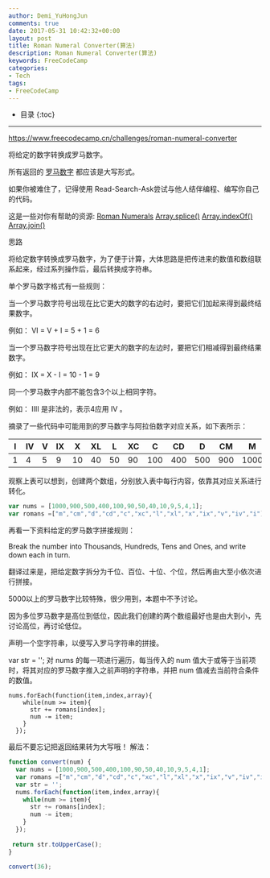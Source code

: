 ```yaml
---
author: Demi_YuHongJun
comments: true
date: 2017-05-31 10:42:32+00:00
layout: post
title: Roman Numeral Converter(算法)
description: Roman Numeral Converter(算法)
keywords: FreeCodeCamp
categories:
- Tech
tags:
- FreeCodeCamp
---
```

* 目录
{:toc}
---

https://www.freecodecamp.cn/challenges/roman-numeral-converter

将给定的数字转换成罗马数字。

所有返回的 [罗马数字](http://www.mathsisfun.com/roman-numerals.html) 都应该是大写形式。

如果你被难住了，记得使用 Read-Search-Ask尝试与他人结伴编程、编写你自己的代码。

这是一些对你有帮助的资源:
[Roman Numerals](http://www.mathsisfun.com/roman-numerals.html)
[Array.splice()](https://developer.mozilla.org/zh-CN/docs/Web/JavaScript/Reference/Global_Objects/Array/splice)
[Array.indexOf()](https://developer.mozilla.org/zh-CN/docs/Web/JavaScript/Reference/Global_Objects/Array/indexOf)
[Array.join()](https://developer.mozilla.org/zh-CN/docs/Web/JavaScript/Reference/Global_Objects/Array/join)

思路

将给定数字转换成罗马数字，为了便于计算，大体思路是把传进来的数值和数组联系起来，经过系列操作后，最后转换成字符串。

单个罗马数字格式有一些规则：

当一个罗马数字符号出现在比它更大的数字的右边时，要把它们加起来得到最终结果数字。

例如： VI = V + I = 5 + 1 = 6

当一个罗马数字符号出现在比它更大的数字的左边时，要把它们相减得到最终结果数字。

例如： IX = X - I = 10 - 1 = 9

同一个罗马数字内部不能包含3个以上相同字符。

例如： IIII 是非法的，表示4应用 IV 。

摘录了一些代码中可能用到的罗马数字与阿拉伯数字对应关系，如下表所示：


|I|IV|V|IX|X|XL|L|XC|C|CD|D|CM|M|
|-|-|-|-|-|-|-|-|-|-|-|-|-|
|1|	4|	5|	9|	10|	40|	50|	90|	100|	400|	500|	900|	1000|

观察上表可以想到，创建两个数组，分别放入表中每行内容，依靠其对应关系进行转化。
```javascript
var nums = [1000,900,500,400,100,90,50,40,10,9,5,4,1];
var romans =["m","cm","d","cd","c","xc","l","xl","x","ix","v","iv","i"];
```
再看一下资料给定的罗马数字拼接规则：

Break the number into Thousands, Hundreds, Tens and Ones, and write down each in turn.

翻译过来是，把给定数字拆分为千位、百位、十位、个位，然后再由大至小依次进行拼接。

5000以上的罗马数字比较特殊，很少用到，本题中不予讨论。

因为多位罗马数字是高位到低位，因此我们创建的两个数组最好也是由大到小，先讨论高位，再讨论低位。

声明一个空字符串，以便写入罗马字符串的拼接。

var str = '';
对 nums 的每一项进行遍历，每当传入的 num 值大于或等于当前项时，将其对应的罗马数字推入之前声明的字符串，并把 num 值减去当前符合条件的数值。
```
nums.forEach(function(item,index,array){
    while(num >= item){
      str += romans[index];
      num -= item;
    }
  });
```
最后不要忘记把返回结果转为大写哦！
解法：
```javascript
function convert(num) {
  var nums = [1000,900,500,400,100,90,50,40,10,9,5,4,1];
  var romans =["m","cm","d","cd","c","xc","l","xl","x","ix","v","iv","i"];
  var str = '';
  nums.forEach(function(item,index,array){
    while(num >= item){
      str += romans[index];
      num -= item;
    }
  });
  
 return str.toUpperCase();
}

convert(36);

```




